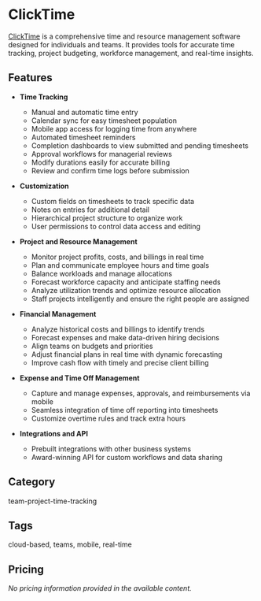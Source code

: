 # ClickTime

[ClickTime](https://www.clicktime.com/) is a comprehensive time and resource management software designed for individuals and teams. It provides tools for accurate time tracking, project budgeting, workforce management, and real-time insights.

## Features

- **Time Tracking**
  - Manual and automatic time entry
  - Calendar sync for easy timesheet population
  - Mobile app access for logging time from anywhere
  - Automated timesheet reminders
  - Completion dashboards to view submitted and pending timesheets
  - Approval workflows for managerial reviews
  - Modify durations easily for accurate billing
  - Review and confirm time logs before submission

- **Customization**
  - Custom fields on timesheets to track specific data
  - Notes on entries for additional detail
  - Hierarchical project structure to organize work
  - User permissions to control data access and editing

- **Project and Resource Management**
  - Monitor project profits, costs, and billings in real time
  - Plan and communicate employee hours and time goals
  - Balance workloads and manage allocations
  - Forecast workforce capacity and anticipate staffing needs
  - Analyze utilization trends and optimize resource allocation
  - Staff projects intelligently and ensure the right people are assigned

- **Financial Management**
  - Analyze historical costs and billings to identify trends
  - Forecast expenses and make data-driven hiring decisions
  - Align teams on budgets and priorities
  - Adjust financial plans in real time with dynamic forecasting
  - Improve cash flow with timely and precise client billing

- **Expense and Time Off Management**
  - Capture and manage expenses, approvals, and reimbursements via mobile
  - Seamless integration of time off reporting into timesheets
  - Customize overtime rules and track extra hours

- **Integrations and API**
  - Prebuilt integrations with other business systems
  - Award-winning API for custom workflows and data sharing

## Category
team-project-time-tracking

## Tags
cloud-based, teams, mobile, real-time

## Pricing
*No pricing information provided in the available content.*
